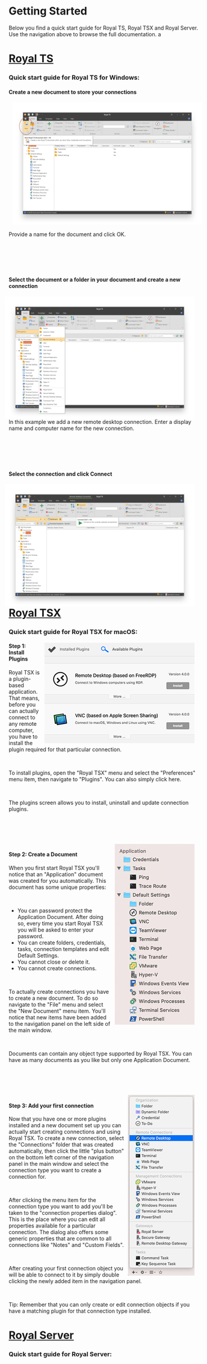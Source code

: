 # **Getting Started**
Below you find a quick start guide for Royal TS, Royal TSX and Royal Server. Use the navigation above to browse the full documentation. a

# [Royal TS](#tab/tab-id-rts)
### Quick start guide for **Royal TS for Windows**:


<div style="clear: both" markdown="1">


#### Create a new document to store your connections

<img style="margin: 0 0.7em 0 0.7em" src="./images/RoyalTS/GettingStarted/Step1.png" alt-text="Step 1">

Provide a name for the document and click OK.

</div>

<div style="clear: both; padding-top: 5em" markdown="1">

#### Select the document or a folder in your document and create a new connection

<img style="float: right; margin: 0 0.7em 0 0.7em" src="./images/RoyalTS/GettingStarted/Step2.png" alt-text="Step 2">

In this example we add a new remote desktop connection. Enter a display name and computer name for the new connection.

</div>

<div style="clear: both; padding-top: 5em" markdown="1">

#### Select the connection and click Connect

<img style="float: right; margin: 0 0.7em 0 0.7em" src="./images/RoyalTS/GettingStarted/Step3.png" alt-text="Step 3">

</div>

# [Royal TSX](#tab/tab-id-rtx)
### Quick start guide for **Royal TSX for macOS**:

<div style="clear: both" markdown="1">

<img style="float: right; margin: 0 0.7em 0 0.7em" src="./images/RoyalTSX/GettingStarted/Step1.png" alt-text="Step 1">

#### Step 1: Install Plugins
Royal TSX is a plugin-based application. That means, before you can actually connect to any remote computer, you have to install the plugin required for that particular connection. 

<br />

To install plugins, open the "Royal TSX" menu and select the "Preferences" menu item, then navigate to "Plugins". You can also simply click here. 

<br />

The plugins screen allows you to install, uninstall and update connection plugins.

</div>

<div style="clear: both; padding-top: 5em" markdown="1">

<img style="float: right; margin: 0 0.7em 0 0.7em" src="./images/RoyalTSX/GettingStarted/Step2.png" alt-text="Step 2">

#### Step 2: Create a Document
When you first start Royal TSX you'll notice that an "Application" document was created for you automatically. This document has some unique properties: 

<br />

* You can password protect the Application Document. After doing so, every time you start Royal TSX you will be asked to enter your password.
* You can create folders, credentials, tasks, connection templates and edit Default Settings.
* You cannot close or delete it.
* You cannot create connections.

<br />

To actually create connections you have to create a new document. To do so navigate to the "File" menu and select the "New Document" menu item. You'll notice that new items have been added to the navigation panel on the left side of the main window. 

<br />

Documents can contain any object type supported by Royal TSX. You can have as many documents as you like but only one Application Document.

</div>

<div style="clear: both; padding-top: 5em" markdown="1">

<img style="float: right; margin: 0 0.7em 0 0.7em" src="./images/RoyalTSX/GettingStarted/Step3.png" alt-text="Step 3">

#### Step 3: Add your first connection
Now that you have one or more plugins installed and a new document set up you can actually start creating connections and using Royal TSX. To create a new connection, select the "Connections" folder that was created automatically, then click the little "plus button" on the bottom left corner of the navigation panel in the main window and select the connection type you want to create a connection for. 

<br />

After clicking the menu item for the connection type you want to add you'll be taken to the "connection properties dialog". This is the place where you can edit all properties available for a particular connection. The dialog also offers some generic properties that are common to all connections like "Notes" and "Custom Fields". 

<br />

After creating your first connection object you will be able to connect to it by simply double clicking the newly added item in the navigation panel. 

<br />

Tip: Remember that you can only create or edit connection objects if you have a matching plugin for that connection type installed.

</div>

# [Royal Server](#tab/tab-id-rs)
### Quick start guide for **Royal Server**:
